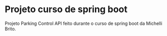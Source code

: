 # Projeto curso de spring boot

Projeto Parking Control API feito durante o curso de spring boot da Michelli Brito.

